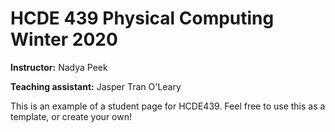 # HCDE 439 Physical Computing Winter 2020

**Instructor:** Nadya Peek

**Teaching assistant:** Jasper Tran O'Leary

This is an example of a student page for HCDE439. Feel free to use this as a template, or create your own!
